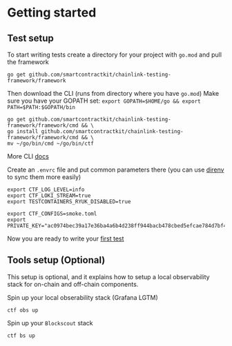 # Getting started

## Test setup

To start writing tests create a directory for your project with `go.mod` and pull the framework
```
go get github.com/smartcontractkit/chainlink-testing-framework/framework
```

Then download the CLI (runs from directory where you have `go.mod`)
Make sure you have your GOPATH set: `export GOPATH=$HOME/go && export PATH=$PATH:$GOPATH/bin`
```
go get github.com/smartcontractkit/chainlink-testing-framework/framework/cmd && \
go install github.com/smartcontractkit/chainlink-testing-framework/framework/cmd && \
mv ~/go/bin/cmd ~/go/bin/ctf
```
More CLI [docs](./cli.md)

Create an `.envrc` file and put common parameters there (you can use [direnv](https://direnv.net/) to sync them more easily)
```
export CTF_LOG_LEVEL=info
export CTF_LOKI_STREAM=true
export TESTCONTAINERS_RYUK_DISABLED=true

export CTF_CONFIGS=smoke.toml
export PRIVATE_KEY="ac0974bec39a17e36ba4a6b4d238ff944bacb478cbed5efcae784d7bf4f2ff80"
```

Now you are ready to write your [first test](./first_test.md)

## Tools setup (Optional)

This setup is optional, and it explains how to setup a local observability stack for on-chain and off-chain components.

Spin up your local obserability stack (Grafana LGTM)
```
ctf obs up
```

Spin up your `Blockscout` stack
```
ctf bs up
```
